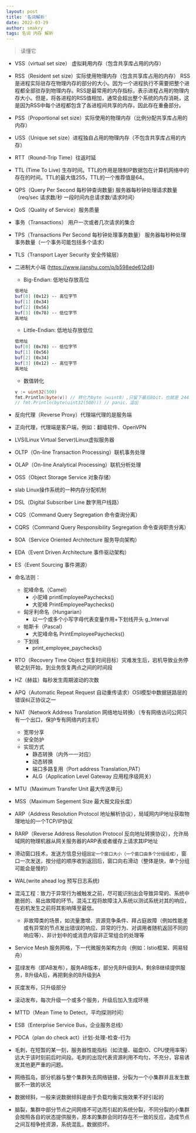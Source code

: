 ```yaml
---
layout: post
title: '名词解析'
date: 2022-03-29
author: smakry
tags: 名词 内存 解析
---
```


> 读懂它

- VSS（virtual set size） 虚拟耗用内存（包含共享库占用的内存）
- RSS（Resident set size）实际使用物理内存（包含共享库占用的内存）
	RSS是进程实际驻存在物理内存的部分的大小。因为一个进程执行不需要把整个进程都全部驻存到物理内存。RSS是最常用的内存指标，表示进程占用的物理内存大小。但是，将各进程的RSS值相加，通常会超出整个系统的内存消耗，这是因为RSS中每个进程都包含了各进程间共享的内存，因此存在重叠部分。
- PSS（Proportional set size）实际使用的物理内存（比例分配共享库占用的内存）
- USS（Unique set size）进程独自占用的物理内存（不包含共享库占用的内存）
- RTT（Round-Trip Time）往返时延
- TTL (Time To Live) 生存时间。TTL的作用是限制IP数据包在计算机网络中的存在的时间。TTL的最大值255，TTL的一个推荐值是64。
- QPS（Query Per Second 每秒钟查询数量) 服务器每秒钟处理请求数量（req/sec 请求数/秒 一段时间内总请求数/请求时间）
- QoS（Quality of Service）服务质量
- 事务（Transactions） 用户一次或者几次请求的集合
- TPS（Transactions Per Second 每秒钟处理事务数量） 服务器每秒种处理事务数量（一个事务可能包括多个请求）
- TLS（Transport Layer Security 安全传输层）
- 二进制大小端 (https://www.jianshu.com/p/b598ede612d8)
	- Big-Endian: 低地址存放高位
	```sh
	低地址
	buf[0] (0x12) -- 高位字节
	buf[1] (0x34)
	buf[2] (0x56)
	buf[3] (0x78) -- 低位字节
	高地址
	```

	- Little-Endian: 低地址存放低位
	```sh
	低地址
	buf[0] (0x78) -- 低位字节
	buf[1] (0x56)
	buf[2] (0x34)
	buf[3] (0x12) -- 高位字节
	高地址
	```

	- 数值转化
	```go
	v := uint32(500)
	fmt.Println(byte(v)) // 转化为byte（=uint8）,只留下最后8bit，也就是 244（111 0100）
	// fmt.Println(byte(uint32(500))) // panic，溢出
	```
- 反向代理（Reverse Proxy）代理端代理的是服务端
- 正向代理，代理端是客户端，例如：翻墙软件、OpenVPN
- LVS(Linux Virtual Server)Linux虚拟服务器
- OLTP（On-line Transaction Processing）联机事务处理
- OLAP（On-line Analytical Processing）联机分析处理
- OSS（Object Storage Service 对象存储）
- slab Linux操作系统的一种内存分配机制
- DSL（Digital Subscriber Line 数字用户线路）
- CQS（Command Query Segregation 命令查询分离）
- CQRS（Command Query Responsibility Segregation 命令查询职责分离）
- SOA（Service Oriented Architecture 服务导向架构）
- EDA（Event Driven Architecture 事件驱动架构）
- ES（Event Sourcing 事件溯源）
- 命名法则：
    - 驼峰命名（Camel）
        - 小驼峰 printEmployeePaychecks()
        - 大驼峰 PrintEmployeePaychecks()
    - 匈牙利命名（Hungarian）
        - 以一个或多个小写字母代表变量作用+下划线开头 g_Interval
    - 帕斯卡（Pascal）
        - 大驼峰命名 PrintEmployeePaychecks()
    - 下划线
        - print_employee_paychecks()
- RTO（Recovery Time Object 恢复时间目标）灾难发生后，宕机导致业务停顿之刻开始，到业务恢复两点之间的时间段
- HZ（赫兹）每秒发生周期波动的次数
- APQ（Automatic Repeat Request 自动重传请求）OSI模型中数据链路层的错误纠正协议之一
- NAT（Network Address Translation 网络地址转换）（专有网络访问公网只有一个出口，保护专有网络内的主机）
    - 宽带分享
    - 安全防护
    - 实现方式
        - 静态转换（内外一一对应）
        - 动态转换
        - 端口多路复用（Port address Translation,PAT）
        - ALG（Application Level Gateway 应用程序级网关）
- MTU（Maximum Transfer Unit 最大传送单元）
- MSS（Maximum Segement Size 最大报文段长度）
- ARP（Address Resolution Protocol 地址解析协议），局域网内IP地址获取物理地址的一个TCP/IP协议
- RARP（Reverse Address Resolution Protocol 反向地址转换协议），允许局域网的物理机器从网关服务器的ARP表或者缓存上请求其IP地址
- 滑动窗口技术，发送方信息分组`固定一个窗口大小（一个窗口由多个分组组成）`，窗口一次发送，按分组的顺序收到返回后，窗口向右滑动（整体是快，单个分组可能会是慢的）
- WAL(write ahead log 预写日志系统)
- 混沌工程：致力于异常行为被触发之前，尽可能识别出会导致异常的、系统中脆弱的、易出故障的环节。混沌工程将故障注入系统以测试系统对其的响应，在宕机发生之前将其影响降至最低。
    - 非故障类的场景，如流量激增、资源竞争条件、拜占庭故障（例如性能差或有异常的节点发出错误的响应、异常的行为、对调用者随机返回不同的响应等）、非计划中的或消息内容非正常组合的处理等
- Service Mesh 服务网格，下一代微服务架构方向（例如：Istio框架、网易轻舟）
- 蓝绿发布（即AB发布），服务AB版本，部分先B升级到A，剩余B继续提供服务，B升级A后，再把剩余的B升级到A
- 灰度发布，只升级部分
- 滚动发布，每次升级一个或多个服务，升级后加入生成环境
- MTTD（Mean Time to Detect，平均探测时间）
- ESB（Enterprise Service Bus，企业服务总线）
- PDCA（plan do check act）计划-处理-检查-行为
- 毛刺，在短暂的某一刻，服务器性能指标（如流量、磁盘IO、CPU使用率等）远大于该时刻前后时间段。毛刺的出现代表资源利用不均匀，不充分，容易诱发其他更严重的问题。
- 网络孤岛，部分机器与整个集群失去网络链接，分裂为一个小集群并且发生数据不一致的状况
- 数据倾斜，一般来说数据倾斜是由于负载均衡实施效果不好引起的
- 脑裂，集群中部分节点之间网络不可达而引起的系统分裂，不同分裂的小集群会按照各自的状态提供服务，原本的集群会同时存在不一致的反应，造成节点之间互相争抢资源，系统混乱，数据损坏。




